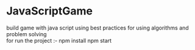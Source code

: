# JavaScriptGame
build game with java script using best practices for using algorithms and problem solving    
for run the project :-
npm install
npm start

